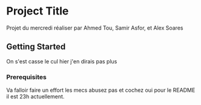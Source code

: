 # Project Title

Projet du mercredi réaliser par Ahmed Tou, Samir Asfor, et Alex Soares

## Getting Started

On s'est casse le cul hier j'en dirais pas plus

### Prerequisites

Va falloir faire un effort les mecs abusez pas et cochez oui pour le README il est 23h actuellement.
